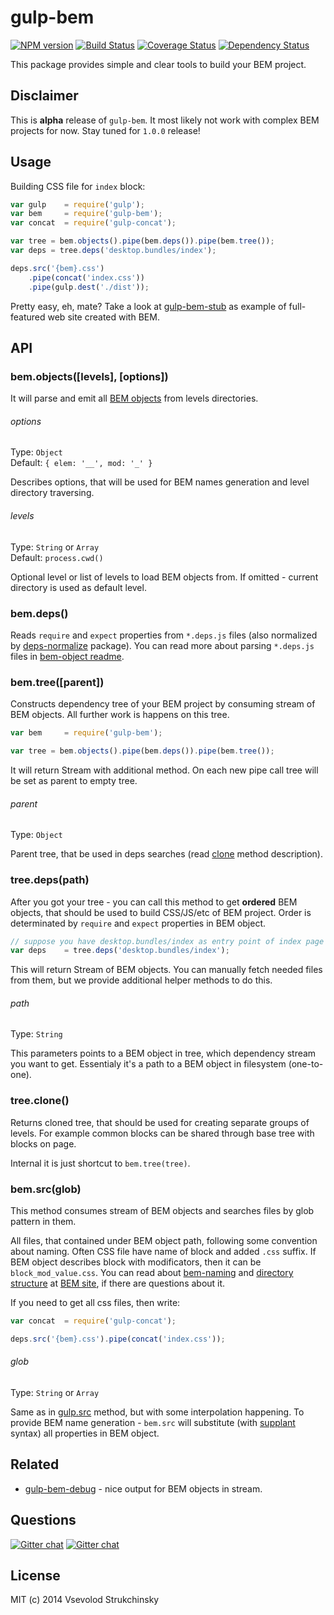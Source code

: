 # gulp-bem

[![NPM version][npm-image]][npm-url] [![Build Status][travis-image]][travis-url] [![Coverage Status][coveralls-image]][coveralls-url] [![Dependency Status][depstat-image]][depstat-url]

This package provides simple and clear tools to build your BEM project.

## Disclaimer

This is __alpha__ release of `gulp-bem`. It most likely not work with complex BEM projects for now. Stay tuned for `1.0.0` release!

## Usage

Building CSS file for `index` block:

```js
var gulp    = require('gulp');
var bem     = require('gulp-bem');
var concat  = require('gulp-concat');

var tree = bem.objects().pipe(bem.deps()).pipe(bem.tree());
var deps = tree.deps('desktop.bundles/index');

deps.src('{bem}.css')
    .pipe(concat('index.css'))
    .pipe(gulp.dest('./dist'));
```

Pretty easy, eh, mate? Take a look at [gulp-bem-stub](https://github.com/matmuchrapna/gulp-bem-stub) as example of full-featured web site created with BEM.

## API

### bem.objects([levels], [options])

It will parse and emit all [BEM objects](https://github.com/floatdrop/bem-object) from levels directories.

###### options
Type: `Object`  
Default: `{ elem: '__', mod: '_' }`

Describes options, that will be used for BEM names generation and level directory traversing.

###### levels
Type: `String` or `Array`  
Default: `process.cwd()`  

Optional level or list of levels to load BEM objects from. If omitted - current directory is used as default level.

### bem.deps()

Reads `require` and `expect` properties from `*.deps.js` files (also normalized by [deps-normalize](https://github.com/floatdrop/deps-normalize#normalization) package). You can read more about parsing `*.deps.js` files in [bem-object readme](https://github.com/floatdrop/bem-object#bem-object----).

### bem.tree([parent])

Constructs dependency tree of your BEM project by consuming stream of BEM objects. All further work is happens on this tree.

```js
var bem     = require('gulp-bem');

var tree = bem.objects().pipe(bem.deps()).pipe(bem.tree());
```

It will return Stream with additional method. On each new pipe call tree will be set as parent to empty tree.

###### parent
Type: `Object`

Parent tree, that be used in deps searches (read [clone](https://github.com/floatdrop/gulp-bem#treeclone) method description).

### tree.deps(path)

After you got your tree - you can call this method to get __ordered__ BEM objects, that should be used to build CSS/JS/etc of BEM project. Order is determinated by `require` and `expect` properties in BEM object.

```js
// suppose you have desktop.bundles/index as entry point of index page
var deps    = tree.deps('desktop.bundles/index');
```

This will return Stream of BEM objects. You can manually fetch needed files from them, but we provide additional helper methods to do this.

###### path
Type: `String`  

This parameters points to a BEM object in tree, which dependency stream you want to get. Essentialy it's a path to a BEM object in filesystem (one-to-one).

### tree.clone()

Returns cloned tree, that should be used for creating separate groups of levels. For example common blocks can be shared through base tree with blocks on page.

Internal it is just shortcut to `bem.tree(tree)`.

### bem.src(glob)

This method consumes stream of BEM objects and searches files by glob pattern in them.

All files, that contained under BEM object path, following some convention about naming. Often CSS file have name of block and added `.css` suffix. If BEM object describes block with modificators, then it can be `block_mod_value.css`. You can read about [bem-naming](http://bem.info/tools/bem/bem-naming/) and [directory structure](http://bem.info/method/filesystem/) at [BEM site](http://bem.info), if there are questions about it.

If you need to get all css files, then write:

```js
var concat  = require('gulp-concat');

deps.src('{bem}.css').pipe(concat('index.css'));
```

###### glob
Type: `String` or `Array`  

Same as in [gulp.src](https://github.com/gulpjs/gulp/blob/master/docs/API.md#gulpsrcglobs-options) method, but with some interpolation happening. To provide BEM name generation - `bem.src` will substitute (with [supplant](http://javascript.crockford.com/remedial.html) syntax) all properties in BEM object.

## Related

 * [gulp-bem-debug](https://github.com/floatdrop/gulp-bem-debug) - nice output for BEM objects in stream.

## Questions

[![Gitter chat](https://badges.gitter.im/floatdrop/gulp-bem.png)](https://gitter.im/floatdrop/gulp-bem) [![Gitter chat](https://badges.gitter.im/bem/talk.png)](https://gitter.im/bem/talk)

## License

MIT (c) 2014 Vsevolod Strukchinsky

[npm-url]: https://npmjs.org/package/gulp-bem
[npm-image]: http://img.shields.io/npm/v/gulp-bem.svg?style=flat

[travis-url]: http://travis-ci.org/floatdrop/gulp-bem
[travis-image]: http://img.shields.io/travis/floatdrop/gulp-bem.svg?branch=master&style=flat

[depstat-url]: https://david-dm.org/floatdrop/gulp-bem
[depstat-image]: http://img.shields.io/david/floatdrop/gulp-bem.svg?style=flat

[coveralls-url]: https://coveralls.io/r/floatdrop/gulp-bem
[coveralls-image]: http://img.shields.io/coveralls/floatdrop/gulp-bem.svg?style=flat
